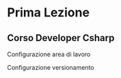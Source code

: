 # Prima Lezione

## Corso Developer Csharp

Configurazione area di lavoro

Configurazione versionamento